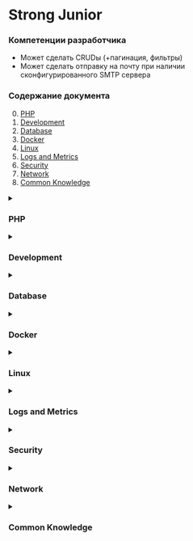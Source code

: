 # Strong Junior

### Компетенции разработчика

- Может сделать CRUDы (+пагинация, фильтры)
- Может сделать отправку на почту при наличии сконфигурированного SMTP сервера

### Содержание документа

0. [PHP](#php)
1. [Development](#development)
1. [Database](#database)
1. [Docker](#docker)
1. [Linux](#linux)
1. [Logs and Metrics](#logs-and-metrics)
1. [Security](#security)
1. [Network](#network)
1. [Common Knowledge](#common-knowledge)

<details>

<summary>

### PHP

</summary>

- Run time error handling

- Замыкания

- Final классы и методы

- Readonly классы и свойства

- Позднее статическое связывание

- Динамические переменные

- Генераторы

- Reflection API

- PSR standards

- Тесты

- Интерфейсы

- Traits

- Паттерны банды четырех

- Разница между абстрактным классом и интерфейсом?

- Как организовать потоковое чтение из файла (прям функции) ?

- Как из пхп работать с сокетами?

- Что такое сокеты?

- UDP и HTTP - разница, где используют udp 

</details>


<details>

<summary>

### Development

</summary>

1. Принципы разработки 

    - Применение принципов SOLID

1. Архитектурные шаблоны 

    - Шаблон MVP 
        > MVP - итерация развития MVC из-за усложнений приложений и UI. Часто используется во front-end - в браузере.

1. [Типы приложения](https://dou.ua/forums/topic/31720/)
    > Существует разделение приложения по способу генерации UI.
    
    - SSG (Static Site Generation)
        > Все страницы приложения заранее генерируются в статичные файлы. Динамика полностью на JS. Может быть как и MPA так и SPA.
    
    - SSR (Server Side Rendering)
        > Подход к генерации страниц приложения. Каждый запрос обрабатывается на сервере, где генерируется UI, а после сервер возвращает ответ клиенту на front-end.
    
    - CSR (Client Side Rendering)
        > Подход к генерации страниц приложения. Весь UI генерируется в браузере при помощи JS. JS делает запросы на сервера за данными, для построения или изменения UI. 
        > SPA — частный случай CSR.
    
    - PWA (Progressive Web Application)
        > Буквально ваш сайт в виде мобильного приложения.

1. Тестирование. 

    - Unit тестирование 
        > Тестирование отдельных (в том числе отдельных друг от друга) частей продукта, обычно отдельных функций/методов.
        > Unit-тесты так же несут ещё одну цель - проверка архитектуры вашей реализации.
        > Как правило, если у вас не получается написать unit-тест на функцию/метод, не вовлекая сторонние компоненты приложения
        > то возможно стоит пересмотреть архитектуру. Хорошее Unit-тестирование ведёт к хорошей инверсии контроля (IoC, см. выше)

1. Проблемы приложений и проектирования. 

    - Технический долг. 
        > Тех.долг начнёт копиться в проекте с первых строк кода. Всегда стоит его учитывать в разработке и планировать его устранение.
    
    - Over engineering 
        > Когда реализация намного больше или сложнее чем требуется. Потребует кучу ресурсов на поддержку проекта.

    - Преждевременная оптимизация (aka Premature Optimization) 
        > Прибегание к оптимизации там где она не требуется на данный момент. Отнимет кучу ресурсов на этапе разработки проекта.

</details>


<details>

<summary>

### Database

</summary>

1. Реляционные базы данных MySQL/Postgres/и т.д

- Как порядок расположения столбцов влияет на количество потребляемой памяти и скорость выборки

- Анализ выполнения запросов через `EXPLAIN`, понимание результатов `EXPLAIN` (`EXPLAIN ANALYZE`)

- Индексы (виды: b-tree, hash, etc различия, преимущества. PRIMARY, UNIQUE, COMPOSITE)

- Транзакции (виды, уровни изоляции)

- Создание пользователей и назначение им прав

- Оконные функции 

    - Хранение деревьев. 
        > Не просто сохранить древовидную структуру в реляционной базе. Есть насколько алгоритмов со своими плюсами и минусами.
        > На самом деле актуально и для других видов баз данных

    - Алгоритм parent-child 
        > Классический вариант "с parent_id" у дочерних элементов. Простые и "дешевые" на вставку элементов в деревья.
        > Но такие деревья затратные "на сборку".

- Чем отличается MyISAM от InnoDB в MySQL

- Что такое триггер?

- Сработает ли триггер при транзакции?

- Что такое B-tree. Почему он используется?

- Можно ли в движке InnoDB создать таблицу без первичного ключа?

- Зачем нужен параметр в count() (sql)?

1. Redis 
    > Универсальный инструмент хранения данных с уклоном в производительность.
    > Может быть, как быстрым постоянным хранилищем, так и реактивным кэширующим, временным хранилищем.

    - [базовая работа с ключами](https://redis.io/commands#generic) :us: 

    - [работа со списками](https://redis.io/commands#list) :us: 

    - [работа с хешами](https://redis.io/commands#hash) :us:

    - [работа с набором](https://redis.io/commands#set) :us: 

</details>


<details>

<summary>

### Docker

</summary>

Docker, docker-compose, docker compose

- commands: `prune`, `history`

Создание многоступенчатых образов

</details>


<details>

<summary>

### Linux

</summary>

1. Базовые навыки в `bash` (улучшенный `sh` aka `shell`). 

    - Базовые команды для работы с файловой системой `ssh`, `sshfs`,  `htop`, `du`, `kill`, `ping`

   - Вызов мануалов через команду `man`. 
     > Через эту команду можно получить справку по любой команде, операции, файлам и даже исходному коду.

    - Конвейеры команд через оператор `|` (`cmd1 | cmd2 | cmd3`). 
        > Linux имеет большое количество команд для обработки данных и для решения различных задач которые вам может понадобится объединять через конвейеры.

    - Консольные просмотрщики `less`, `zless`. Открыть, найти слово, закрыть. 
        > Редакторы избыточны, чтобы просто посмотреть содержимое файла. Просмотрщики так же справляются с не "стандартными" для редакторов файлами.
         
    - Потоки, перенаправление потоков > >> <  (2>&1)
        > Куда писать вывод, а куда ошибки, помогут указать эти операции.
    
1. Понятие `процесс`. 
    > Как и во всех других ОС, в Linux запущенные приложения представляются процессами.
    
    - Команды анализа процессов `top`, `htop`, `ps` (`ps aux`). 
        > Этакий "диспетчер задач" в мире Linux, позволяющий мониторить процессы системы.  

1. [Файловая система](https://gitlab.com/doatta/gnu-linux-rhcsa/-/blob/master/04.%20%D0%9E%20%D1%84%D0%B0%D0%B9%D0%BB%D0%BE%D0%B2%D1%8B%D1%85%20%D1%81%D0%B8%D1%81%D1%82%D0%B5%D0%BC%D0%B0%D1%85.md) 
    
    - Команда `stat` 
    
    - [Права и доступы файловой системы](https://gitlab.com/doatta/gnu-linux-rhcsa/-/blob/master/20.%20Права%20на%20файлы.md) 
        > Избыточные доступы ведут к дыре в безопасности, недостаток доступов ведёт к багам в приложении. Осмысленно ставьте где `x` (особенно у директорий), где `r`, а где `w`.
    
    - Исполняемые файлы, [sha bang](https://ru.wikipedia.org/wiki/Шебанг_(Unix)). 

1. Перенос контента. 
    > Появляется потребность перекинуть логи, дамп базы и другие файлы между машинами или к себе.
    
    - `scp` 
        > самый простой инструмент переноса файлов между хостами по ssh.

1. Планировщики задач

    - Команда `crontab` и запуск `crond`.
        > Самый распространённый и простой планировщик задач, с весьма гибкими настройками расписания

1. Знание директорий
    - var

    - etc

    - home

- Что такое LoadAverage?

</details>


<details>

<summary>

### Logs and Metrics

</summary>

- использованией разных каналов логирования (Yii, Laravel)

</details>


<details>

<summary>

### Security

</summary>

1. [Виды атак и уязвимостей](https://docs.wallarm.ru/attacks-vulns-list/) 

    - Фишинг сайта 

    - Небезопасное перенаправление, Open Redirect 

    - XSS атака 

    - CRLF атака 
    
    - LFI/RFI атака 

    - Брутфорс (например брутфорс паролей) 

    - Zip Bomb 

    - CSRF атака

</details>


<details>

<summary>

### Network

</summary>


- HTTP
    - что такое CORS

    - Headers (какие отвечают за аякс запросы, json, медиа)

- UDP vs TCP

</details>


<details>

<summary>

### Common Knowledge

</summary>

1. Git

- commands: `reset`, `cherry-pick`

- Merge strategies

- Rebase

- Хуки 

- Чем отличается git pull от git pull --rebase


</details>
